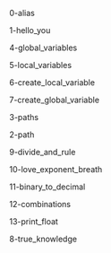0-alias

1-hello_you

4-global_variables

5-local_variables

6-create_local_variable

7-create_global_variable

3-paths

2-path

9-divide_and_rule

10-love_exponent_breath

11-binary_to_decimal

12-combinations

13-print_float

8-true_knowledge
